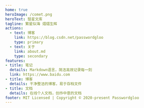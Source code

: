 ```yaml
---
home: true
heroImage: /comet.png
heroText: 彗星文库
tagline: 繁星似海 熠熠生辉
actions:
  - text: 博客
    link: https://blog.csdn.net/passwordgloo
    type: primary
  - text: 关于
    link: about.md
    type: secondary
features:
- title: 笔记
  details: Markdown语言，简洁高效记录每一刻
  link: https://www.baidu.com
- title: 博客
  details: 干净整洁的博客，易于存档文件
- title: 文档
  details: 在线个人文档，创作中意的文档
footer: MIT Licensed | Copyright © 2020-present Passwordgloo
---
```

